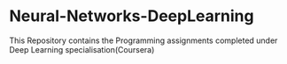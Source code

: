 # Neural-Networks-DeepLearning
This Repository contains the Programming assignments completed under Deep Learning specialisation(Coursera)
